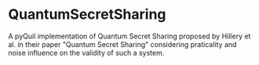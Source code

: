 # QuantumSecretSharing

A pyQuil implementation of Quantum Secret Sharing proposed by Hillery et al. in their paper "Quantum Secret Sharing" considering praticality and noise influence on the validity of such a system.
